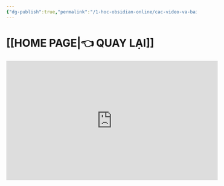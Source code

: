 ```yaml
---
{"dg-publish":true,"permalink":"/1-hoc-obsidian-online/cac-video-va-bai-giang-chia-se/cach-thay-icon-banner-sieu-nhanh-bang-commader-va-image-inserter/","dgPassFrontmatter":true,"noteIcon":"1","created":"","updated":""}
---
```



# [[HOME PAGE\|👈 QUAY LẠI]]

<iframe width="560" height="315" src="https://www.youtube.com/embed/nvQqrx8tXek" title="YouTube video player" frameborder="0" allow="accelerometer; autoplay; clipboard-write; encrypted-media; gyroscope; picture-in-picture; web-share" allowfullscreen></iframe>